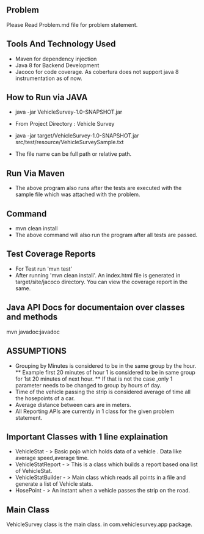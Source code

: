 Problem
------------------
Please Read Problem.md file for problem statement.

Tools And Technology Used
-------------------------
* Maven for dependency injection
* Java 8 for Backend Development
* Jacoco for code coverage. As cobertura does not support java 8 instrumentation as of now.

How to Run via JAVA
-----------------
* java -jar VehicleSurvey-1.0-SNAPSHOT.jar <File Name>

* From Project Directory : Vehicle Survey
* java -jar target/VehicleSurvey-1.0-SNAPSHOT.jar src/test/resource/VehicleSurveySample.txt

* The file name can be full path or relative path.

Run Via Maven
----------------
* The above program also runs after the tests are executed with the sample file which was attached with the problem.

Command
----------
* mvn clean install
* The above command will also run the program after all tests are passed.

Test Coverage Reports
----------------------
* For Test run 'mvn test'
* After running 'mvn clean install'. An index.html file is generated in target/site/jacoco directory. You can view the coverage report in the same.

Java API Docs for documentaion over classes and methods
-------------
 mvn javadoc:javadoc

ASSUMPTIONS
---------------------------
* Grouping by Minutes is considered to be in the same group by the hour.
** Example first 20 minutes of hour 1 is considered to be in same group for 1st 20 minutes of next hour.
** If that is not the case ,only 1 parameter needs to be changed to group by hours of day.
* Time of the vehicle passing the strip is considered average of time all the hosepoints of a car.
* Average distance between cars are in meters.
* All Reporting APIs are currently in 1 class for the given problem statement.

Important Classes with 1 line explaination
-----------------------------------------
* VehicleStat - > Basic pojo which holds data of a vehicle . Data like average speed,average time.
* VehicleStatReport - > This is a class which builds a report based ona  list of VehicleStat.
* VehicleStatBuilder - > Main class which reads all points in a file and generate a list of Vehicle stats.
* HosePoint - > An instant when a vehicle passes the strip on the road.

Main Class
---------------------------------------
VehicleSurvey class is the main class. in com.vehiclesurvey.app package.
